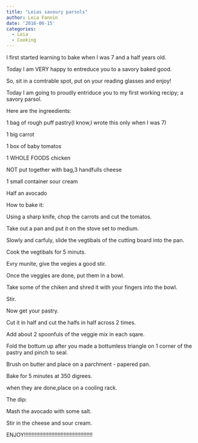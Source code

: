 ```yaml
---
title: "Leias savoury parsols"
author: Leia Fannin
date: '2016-06-15'
categories:
  - Leia
  - Cooking
---
```


I first started learning to bake when I was 7 and a half years old.

Today I am VERY happy to entreduce you to a savory baked good.

So, sit in a comtrable spot, put on your reading glasses and enjoy!

Today I am going to proudly entriduce you to my first working recipy; a savory parsol.

Here are the ingreedients:

1 bag of rough puff pastry(I know,I wrote this only when I was 7)

1 big carrot

1 box of baby tomatos



1 WHOLE FOODS chicken

NOT put together with bag,3 handfulls cheese

1 small container sour cream

Half an avocado

How to bake it:

Using a sharp knife, chop the carrots and cut the tomatos.

Take out a pan and put it on the stove set to medium.

Slowly and carfuly, slide the vegtibals of the cutting board into the pan.

Cook the vegtibals for 5 minuts.

Evry munite, give the vegies a good stir.

Once the veggies are done, put them in a bowl.

Take some of the chiken and shred it with your fingers into the bowl.

Stir.

Now get your pastry.

Cut it in half and cut the halfs in half across 2 times.

Add about 2 spoonfuls of the veggie mix in each sqare.

Fold the bottum up after you made a bottumless triangle on 1 corner of the pastry and pinch to seal.

Brush on butter and place on a parchment - papered pan.

Bake for 5 minutes at 350 digrees.

when they are done,place on a cooling rack.

The dip:

Mash the avocado with some salt.

Stir in the cheese and sour cream.

ENJOY!!!!!!!!!!!!!!!!!!!!!!!!!!!!!!!!!!!!!!!!!!!!!
